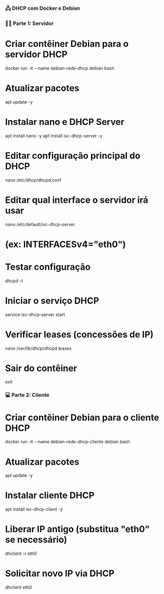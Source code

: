 ### 🖧 DHCP com Docker e Debian

### 👨‍💻 Parte 1: Servidor

# Criar contêiner Debian para o servidor DHCP
docker run -it --name debian-rede-dhcp debian bash

# Atualizar pacotes
apt update -y

# Instalar nano e DHCP Server
apt install nano -y
apt install isc-dhcp-server -y

# Editar configuração principal do DHCP
nano /etc/dhcp/dhcpd.conf

# Editar qual interface o servidor irá usar
nano /etc/default/isc-dhcp-server
# (ex: INTERFACESv4="eth0")

# Testar configuração
dhcpd -t

# Iniciar o serviço DHCP
service isc-dhcp-server start

# Verificar leases (concessões de IP)
nano /var/lib/dhcp/dhcpd.leases

# Sair do contêiner
exit

### 💻 Parte 2: Cliente

# Criar contêiner Debian para o cliente DHCP
docker run -it --name debian-rede-dhcp-cliente debian bash

# Atualizar pacotes
apt update -y

# Instalar cliente DHCP
apt install isc-dhcp-client -y

# Liberar IP antigo (substitua "eth0" se necessário)
dhclient -r eth0

# Solicitar novo IP via DHCP
dhclient eth0
